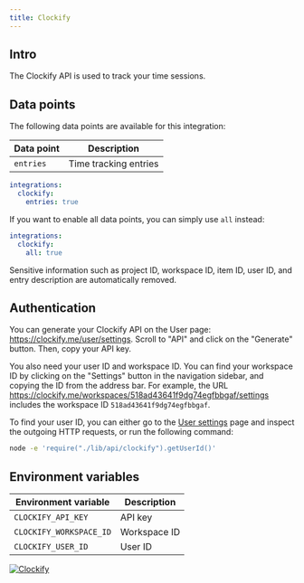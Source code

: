 ```yaml
---
title: Clockify
---
```


## Intro

The Clockify API is used to track your time sessions.

## Data points

The following data points are available for this integration:

| Data point | Description           |
| ---------- | --------------------- |
| `entries`  | Time tracking entries |

```yaml title=".stethoscoperc.yml"
integrations:
  clockify:
    entries: true
```

If you want to enable all data points, you can simply use `all` instead:

```yaml title=".stethoscoperc.yml"
integrations:
  clockify:
    all: true
```

Sensitive information such as project ID, workspace ID, item ID, user ID, and entry description are automatically removed.

## Authentication

You can generate your Clockify API on the User page: https://clockify.me/user/settings. Scroll to "API" and click on the "Generate" button. Then, copy your API key.

You also need your user ID and workspace ID. You can find your workspace ID by clicking on the "Settings" button in the navigation sidebar, and copying the ID from the address bar. For example, the URL https://clockify.me/workspaces/518ad43641f9dg74egfbbgaf/settings includes the workspace ID `518ad43641f9dg74egfbbgaf`.

To find your user ID, you can either go to the [User settings](https://clockify.me/user/settings) page and inspect the outgoing HTTP requests, or run the following command:

```bash
node -e 'require("./lib/api/clockify").getUserId()'
```

## Environment variables

| Environment variable    | Description  |
| ----------------------- | ------------ |
| `CLOCKIFY_API_KEY`      | API key      |
| `CLOCKIFY_WORKSPACE_ID` | Workspace ID |
| `CLOCKIFY_USER_ID`      | User ID      |

<a href="/docs/integrations/clockify"><img class="logos" alt="Clockify" src="https://stethoscope.js.org/branding/integrations/clockify.png" /></a>
